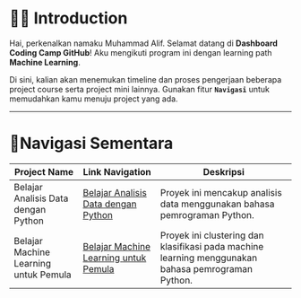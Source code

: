 # 🧑‍🎓 Introduction

Hai, perkenalkan namaku Muhammad Alif. Selamat datang di **Dashboard Coding Camp GitHub**! Aku mengikuti program ini dengan learning path **Machine Learning**.

Di sini, kalian akan menemukan timeline dan proses pengerjaan beberapa project course serta project mini lainnya. Gunakan fitur **`Navigasi`** untuk memudahkan kamu menuju project yang ada.

---


# 📍Navigasi Sementara


| Project Name                         | Link Navigation                                                                 | Deskripsi                                                                 |
|--------------------------------------|---------------------------------------------------------------------------------|--------------------------------------------------------------------------|
| Belajar Analisis Data dengan Python  | [Belajar Analisis Data dengan Python](https://github.com/miezlearning/Coding-Camp-2025/tree/master/Belajar%20Analisis%20Data%20dengan%20Python) | Proyek ini mencakup analisis data menggunakan bahasa pemrograman Python. |
| Belajar Machine Learning untuk Pemula  | [Belajar Machine Learning untuk Pemula](https://github.com/miezlearning/Coding-Camp-2025/tree/master/Belajar%20Machine%20Learning%20untuk%20Pemula) | Proyek ini clustering dan klasifikasi pada machine learning menggunakan bahasa pemrograman Python. |